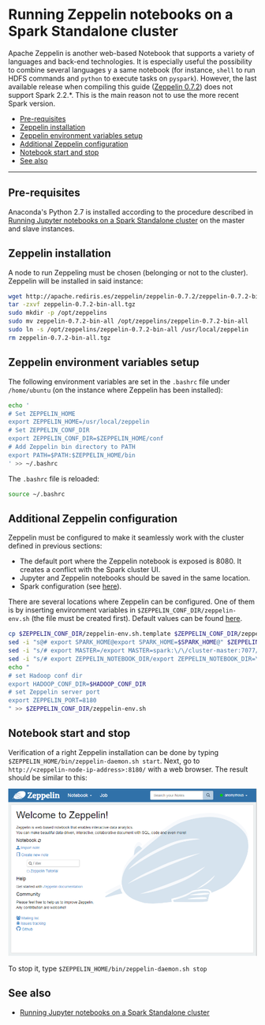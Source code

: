 # Running Zeppelin notebooks on a Spark Standalone cluster
Apache Zeppelin is another web-based Notebook that supports a variety of languages and back-end technologies. It is especially useful the possibility to combine several languages y a same notebook (for instance, `shell` to run HDFS commands and `python` to execute tasks on `pyspark`). However, the last available release when compiling this guide ([Zeppelin 0.7.2](https://zeppelin.apache.org/docs/0.7.2/install/install.html)) does not support Spark 2.2.*. This is the main reason not to use the more recent Spark version.

* [Pre-requisites](#pre-requisites)
* [Zeppelin installation](#zeppelin-installation)
* [Zeppelin environment variables setup](#zeppelin-environment-variables-setup)
* [Additional Zeppelin configuration](#additional-zeppelin-configuration)
* [Notebook start and stop](#notebook-start-and-stop)
* [See also](#see-also)


----
## Pre-requisites
Anaconda's Python 2.7 is installed according to the procedure described in [Running Jupyter notebooks on a Spark Standalone cluster](./jupyter-setup.md) on the master and slave instances.

## Zeppelin installation
A node to run Zeppeling must be chosen (belonging or not to the cluster). Zeppelin will be installed in said instance:

```bash
wget http://apache.rediris.es/zeppelin/zeppelin-0.7.2/zeppelin-0.7.2-bin-all.tgz
tar -zxvf zeppelin-0.7.2-bin-all.tgz
sudo mkdir -p /opt/zeppelins
sudo mv zeppelin-0.7.2-bin-all /opt/zeppelins/zeppelin-0.7.2-bin-all
sudo ln -s /opt/zeppelins/zeppelin-0.7.2-bin-all /usr/local/zeppelin
rm zeppelin-0.7.2-bin-all.tgz
```

## Zeppelin environment variables setup
The following environment variables are set in the `.bashrc` file under `/home/ubuntu` (on the instance where Zeppelin has been installed):
```bash
echo '
# Set ZEPPELIN_HOME
export ZEPPELIN_HOME=/usr/local/zeppelin
# Set ZEPPELIN_CONF_DIR
export ZEPPELIN_CONF_DIR=$ZEPPELIN_HOME/conf
# Add Zeppelin bin directory to PATH
export PATH=$PATH:$ZEPPELIN_HOME/bin
' >> ~/.bashrc
```

The `.bashrc` file is reloaded:
```bash
source ~/.bashrc
```

## Additional Zeppelin configuration
Zeppelin must be configured to make it seamlessly work with the cluster defined in previous sections:
* The default port where the Zeppelin notebook is exposed is 8080. It creates a conflict with the Spark cluster UI.
* Jupyter and Zeppelin notebooks should be saved in the same location.
* Spark configuration (see [here](https://zeppelin.apache.org/docs/0.7.2/interpreter/spark.html)).

There are several locations where Zeppelin can be configured. One of them is by inserting environment variables in `$ZEPPELIN_CONF_DIR/zeppelin-env.sh` (the file must be created first). Default values can be found [here](https://zeppelin.apache.org/docs/0.7.2/install/configuration.html).

```bash
cp $ZEPPELIN_CONF_DIR/zeppelin-env.sh.template $ZEPPELIN_CONF_DIR/zeppelin-env.sh
sed -i "s@# export SPARK_HOME@export SPARK_HOME=$SPARK_HOME@" $ZEPPELIN_CONF_DIR/zeppelin-env.sh
sed -i "s/# export MASTER=/export MASTER=spark:\/\/cluster-master:7077/" $ZEPPELIN_CONF_DIR/zeppelin-env.sh
sed -i "s/# export ZEPPELIN_NOTEBOOK_DIR/export ZEPPELIN_NOTEBOOK_DIR=\/home\/ubuntu\/notebooks/" $ZEPPELIN_CONF_DIR/zeppelin-env.sh
echo "
# set Hadoop conf dir
export HADOOP_CONF_DIR=$HADOOP_CONF_DIR
# set Zeppelin server port
export ZEPPELIN_PORT=8180
" >> $ZEPPELIN_CONF_DIR/zeppelin-env.sh
```

## Notebook start and stop
Verification of a right Zeppelin installation can be done by typing `$ZEPPELIN_HOME/bin/zeppelin-daemon.sh start`. Next, go to `http://<zeppelin-node-ip-address>:8180/` with a web browser. The result should be similar to this:

![Main Zeppelin UI home](./images/zeppelin-home.PNG)

To stop it, type `$ZEPPELIN_HOME/bin/zeppelin-daemon.sh stop`

## See also
* [Running Jupyter notebooks on a Spark Standalone cluster](./jupyter-setup.md)
